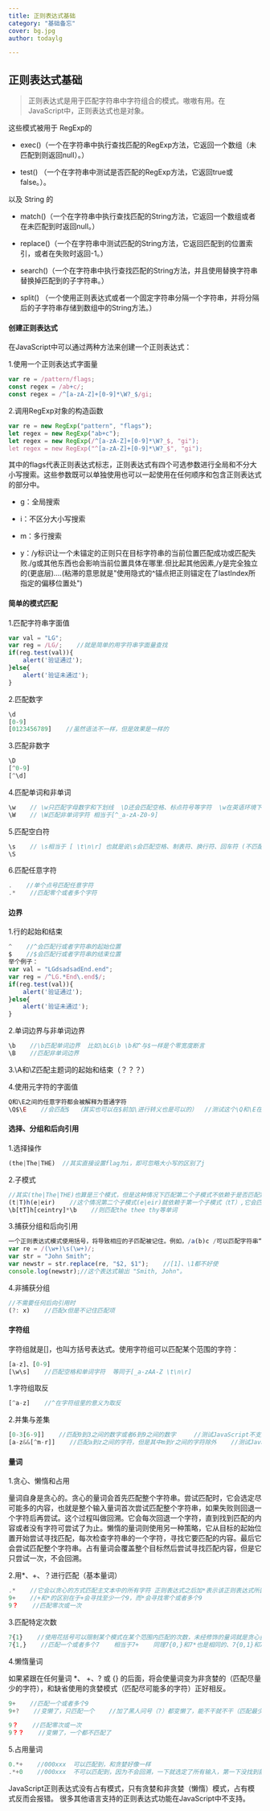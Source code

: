 ```yaml
---
title: 正则表达式基础
category: "基础备忘"
cover: bg.jpg
author: todaylg

---
```


## 正则表达式基础

> 正则表达式是用于匹配字符串中字符组合的模式。嗷嗷有用。在 JavaScript中，正则表达式也是对象。

这些模式被用于 RegExp的

- exec()（一个在字符串中执行查找匹配的RegExp方法，它返回一个数组（未匹配到则返回null）。）

- test() （一个在字符串中测试是否匹配的RegExp方法，它返回true或false。）。

以及 String 的

- match()（一个在字符串中执行查找匹配的String方法，它返回一个数组或者在未匹配到时返回null。）

- replace()（一个在字符串中测试匹配的String方法，它返回匹配到的位置索引，或者在失败时返回-1。）

- search()（一个在字符串中执行查找匹配的String方法，并且使用替换字符串替换掉匹配到的子字符串。）

- split() （一个使用正则表达式或者一个固定字符串分隔一个字符串，并将分隔后的子字符串存储到数组中的String方法。）

#### 创建正则表达式

在JavaScript中可以通过两种方法来创建一个正则表达式：

1.使用一个正则表达式字面量

```javascript
var re = /pattern/flags;
const regex = /ab+c/;
const regex = /^[a-zA-Z]+[0-9]*\W?_$/gi;
```

2.调用RegExp对象的构造函数

```javascript
var re = new RegExp("pattern", "flags");
let regex = new RegExp("ab+c");
let regex = new RegExp(/^[a-zA-Z]+[0-9]*\W?_$, "gi");
let regex = new RegExp("^[a-zA-Z]+[0-9]*\W?_$", "gi");
```

其中的flags代表正则表达式标志，正则表达式有四个可选参数进行全局和不分大小写搜索。这些参数既可以单独使用也可以一起使用在任何顺序和包含正则表达式的部分中。

- g：全局搜索

- i：不区分大小写搜索

- m：多行搜索

- y：/y标识让一个未锚定的正则只在目标字符串的当前位置匹配成功或匹配失败./g或其他东西也会影响当前位置具体在哪里.但比起其他因素,/y是完全独立的(更底层)....(粘滞的意思就是"使用隐式的^锚点把正则锚定在了lastIndex所指定的偏移位置处")

#### 简单的模式匹配

1.匹配字符串字面值

```javascript
var val = "LG";
var reg = /LG/;    //就是简单的用字符串字面量查找
if(reg.test(val)){
    alert('验证通过');
}else{
    alert('验证未通过');
}
```

2.匹配数字

```javascript
\d
[0-9]  
[0123456789]    //虽然语法不一样，但是效果是一样的
```

3.匹配非数字

```javascript
\D
[^0-9] 
[^\d]
```

4.匹配单词和非单词

```javascript
\w    // \w只匹配字母数字和下划线  \D还会匹配空格、标点符号等字符  \w在英语环境下相当于 [_a-zA-Z0-9]
\W    // \W匹配非单词字符 相当于[^_a-zA-Z0-9]
```

5.匹配空白符

```javascript
\s    // \s相当于 [ \t\n\r] 也就是说\s会匹配空格、制表符、换行符、回车符 (不匹配换页符（\f）、水平空白符（\h）等特殊的空白字符)
\S
```

6.匹配任意字符

```javascript
.    //单个点号匹配任意字符
.*    //匹配零个或者多个字符
```

#### 边界

1.行的起始和结束

```javascript
^    //^会匹配行或者字符串的起始位置
$    //$会匹配行或者字符串的结束位置
举个例子：
var val = "LGdsadsadEnd.end";
var reg = /^LG.*End\.end$/;
if(reg.test(val)){
    alert('验证通过');
}else{
    alert('验证未通过');
}
```

2.单词边界与非单词边界

```javascript
\b    //\b匹配单词边界  比如\bLG\b \b和^与$一样是个零宽度断言
\B    //匹配非单词边界
```

3.\A和\Z匹配主题词的起始和结束（？？？）

4.使用元字符的字面值

```javascript
Q和\E之间的任意字符都会被解释为普通字符
\Q$\E    //会匹配$  （其实也可以在$前加\进行转义也是可以的）  //测试这个\Q和\E在JavaScript正则并不好使，还是用\进行转义吧
```

#### 选择、分组和后向引用

1.选择操作

```javascript
(the|The|THE)  //其实直接设置flag为i，即可忽略大小写的区别了j
```

2.子模式

```javascript
//其实(the|The|THE)也算是三个模式，但是这种情况下匹配第二个子模式不依赖于是否匹配第一个
(t|T)h(e|eir)    //这个情况第二个子模式(e|eir)就依赖于第一个子模式（tT）,它会匹配the The their Their
\b[tT]h[ceintry]*\b    //则匹配the thee thy等单词
```

3.捕获分组和后向引用

```javascript
一个正则表达式模式使用括号，将导致相应的子匹配被记住。例如，/a(b)c /可以匹配字符串“abc”，并且记得“b”。回调这些括号中匹配的子串使用数组元素[1],……[n]
var re = /(\w+)\s(\w+)/;
var str = "John Smith";
var newstr = str.replace(re, "$2, $1");    //[1]、\1都不好使
console.log(newstr);//这个表达式输出 "Smith, John"。
```

4.非捕获分组

```javascript
//不需要任何后向引用时
(?: x)    //匹配x但是不记住匹配项
```

#### 字符组

字符组就是\[\]，也叫方括号表达式。使用字符组可以匹配某个范围的字符：

```javascript
[a-z]、[0-9]
[\w\s]    //匹配空格和单词字符  等同于[_a-zAA-Z \t\n\r]
```

1.字符组取反

```javascript
[^a-z]    //^在字符组里的意义为取反
```

2.并集与差集

```javascript
[0-3[6-9]]    //匹配0到3之间的数字或者6到9之间的数字     //测试JavaScript不支持
[a-z&&[^m-r]]    //匹配a到z之间的字符，但是其中m到r之间的字符除外    //测试JavaScript不支持
```

#### 量词

1.贪心、懒惰和占用

量词自身是贪心的。贪心的量词会首先匹配整个字符串。尝试匹配时，它会选定尽可能多的内容，也就是整个输入量词首次尝试匹配整个字符串，如果失败则回退一个字符后再尝试。这个过程叫做回溯。它会每次回退一个字符，直到找到匹配的内容或者没有字符可尝试了为止。懒惰的量词则使用另一种策略，它从目标的起始位置开始尝试寻找匹配，每次检查字符串的一个字符，寻找它要匹配的内容。最后它会尝试匹配整个字符串。占有量词会覆盖整个目标然后尝试寻找匹配内容，但是它只尝试一次，不会回溯。

2.用*、+、？进行匹配（基本量词）

```javascript
.*    //它会以贪心的方式匹配主文本中的所有字符 正则表达式之后加*表示该正则表达式所匹配的文本接连出现任意次（包括零次）
9+    //+和*的区别在于+会寻找至少一个9，而*会寻找零个或者多个9
9？    //匹配零次或一次
```

3.匹配特定次数

```javascript
7{1}    //使用花括号可以限制某个模式在某个范围内匹配的次数，未经修饰的量词就是贪心量词。 会匹配第一次出现的7
7{1,}    //匹配一个或者多个7    相当于7+    同理7{0,}和7*也是相同的、7{0,1}和7？是相同的  还可以m到n次：7{3,5}匹配3到5个7
```

4.懒惰量词

如果紧跟在任何量词 *、 +、? 或 {} 的后面，将会使量词变为非贪婪的（匹配尽量少的字符），和缺省使用的贪婪模式（匹配尽可能多的字符）正好相反。

```javascript
9+    //匹配一个或者多个9
9+?    //变懒了，只匹配一个    //加了黑人问号（?）都变懒了，能不干就不干（匹配最少）

9？    //匹配零次或一次
9？？    //变懒了，一个都不匹配了
```

5.占用量词

```javascript
0.*+    //000xxx  可以匹配到，和贪婪好像一样
.*+0    //000xxx  不可以匹配到，因为不会回溯，一下就选定了所有输入，第一下没找到就不找了。
```

JavaScript正则表达式没有占有模式，只有贪婪和非贪婪（懒惰）模式，占有模式反而会报错。
 很多其他语言支持的正则表达式功能在JavaScript中不支持。
​
